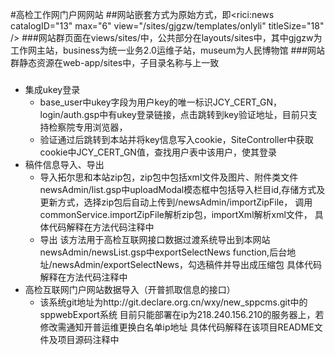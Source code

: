 #高检工作网门户网网站
##网站嵌套方式为原始方式，即<rici:news catalogID="13" max="6" view="/sites/gjgzw/templates/onlyli" titleSize="18" />
###网站群页面在views/sites/中，公共部分在layouts/sites中，其中gjgzw为工作网主站，business为统一业务2.0运维子站，museum为人民博物馆
###网站群静态资源在web-app/sites中，子目录名称与上一致
###
* 集成ukey登录
    * base_user中ukey字段为用户key的唯一标识JCY_CERT_GN，login/auth.gsp中有ukey登录链接，点击跳转到key验证地址，目前只支持检察院专用浏览器，
    * 验证通过后跳转到本站并将key信息写入cookie，SiteController中获取cookie中JCY_CERT_GN值，查找用户表中该用户，使其登录
* 稿件信息导入、导出
    * 导入拓尔思和本站zip包，zip包中包括xml文件及图片、附件类文件
    newsAdmin/list.gsp中uploadModal模态框中包括导入栏目id,存储方式及更新方式，选择zip包后自动上传到/newsAdmin/importZipFile，
    调用commonService.importZipFile解析zip包，importXml解析xml文件，
    具体代码解释在方法代码注释中
    * 导出
    该方法用于高检互联网接口数据过渡系统导出到本网站
    newsAdmin/newsList.gsp中exportSelectNews function,后台地址/newsAdmin/exportSelectNews，勾选稿件并导出成压缩包
    具体代码解释在方法代码注释中
* 高检互联网门户网站数据导入（开普抓取信息的接口）
    * 该系统git地址为http://git.declare.org.cn/wxy/new_sppcms.git中的sppwebExport系统
    目前只能部署在ip为218.240.156.210的服务器上，若修改需通知开普运维更换白名单ip地址
    具体代码解释在该项目README文件及项目源码注释中
    

   